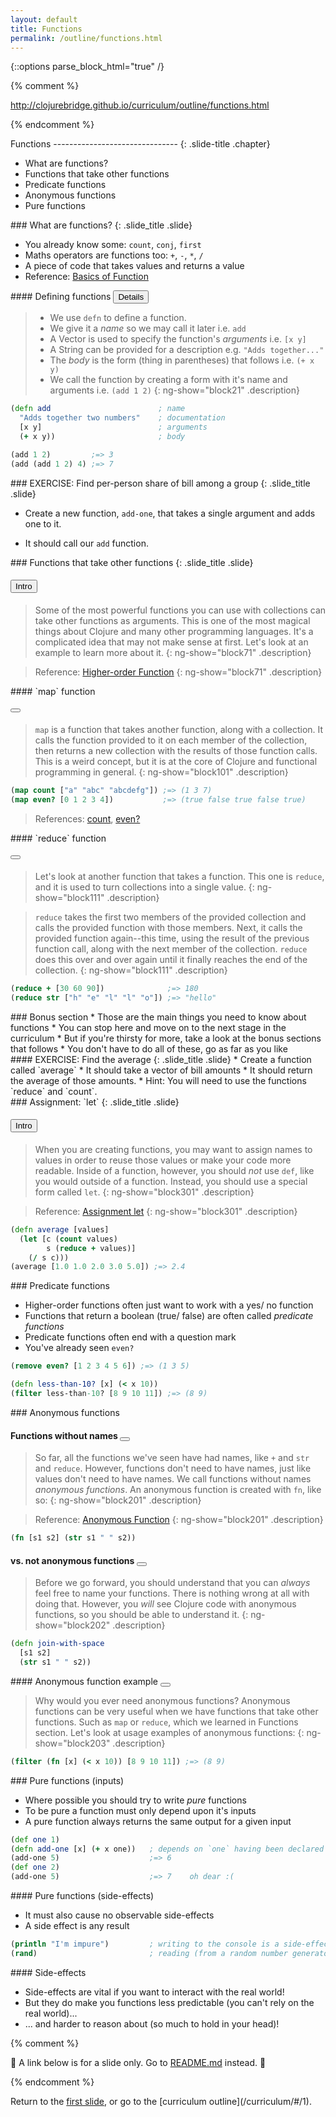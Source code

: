 ```yaml
---
layout: default
title: Functions
permalink: /outline/functions.html
---
```


{::options parse_block_html="true" /}

{% comment %}

http://clojurebridge.github.io/curriculum/outline/functions.html

{% endcomment %}

<section ng-controller="NarrativeController">
Functions
-------------------------------
{: .slide-title .chapter}

* What are functions?
* Functions that take other functions
* Predicate functions
* Anonymous functions
* Pure functions
</section>

<section ng-controller="NarrativeController">
### What are functions?
{: .slide_title .slide}

* You already know some: `count`, `conj`, `first`
* Maths operators are functions too: `+`, `-`, `*`, `/`
* A piece of code that takes values and returns a value
* Reference: [Basics of Function](http://clojurebridge.github.io/community-docs/docs/clojure/function-creation/)
</section>

<section ng-controller="NarrativeController">
#### Defining functions <button class="link" ng-model="block21" ng-click="block21=!block21">Details</button>

> * We use `defn` to define a function.
> * We give it a *name* so we may call it later i.e. `add`
> * A Vector is used to specify the function's *arguments* i.e. `[x y]`
> * A String can be provided for a description e.g. `"Adds together..."`
> * The *body* is the form (thing in parentheses) that follows i.e. `(+ x y)` 
> * We call the function by creating a form with it's name and arguments i.e. `(add 1 2)`
{: ng-show="block21" .description}

```clojure
(defn add                        ; name
  "Adds together two numbers"    ; documentation
  [x y]                          ; arguments
  (+ x y))                       ; body

(add 1 2)         ;=> 3 
(add (add 1 2) 4) ;=> 7
```
</section>


<section ng-controller="NarrativeController">
### EXERCISE: Find per-person share of bill among a group
{: .slide_title .slide}

* Create a new function, `add-one`, that takes a single argument
  and adds one to it.

* It should call our `add` function.
</section>

<section ng-controller="NarrativeController">
### Functions that take other functions
{: .slide_title .slide}

#### <button class="link" ng-model="block71" ng-click="block71=!block71">Intro</button>

> Some of the most powerful functions you can use with collections can
> take other functions as arguments.
> This is one of the most magical things about Clojure and many other programming languages.
> It's a complicated idea that may not make sense at first.
> Let's look at an example to learn more about it.
{: ng-show="block71" .description}

> Reference: [Higher-order Function](http://clojurebridge.github.io/community-docs/docs/clojure/higher-order-function/)
{: ng-show="block71" .description}
</section>

<section ng-controller="NarrativeController">
#### `map` function

#### <button class="link" ng-bind-html="details" ng-model="block101" ng-click="block101=!block101"></button>

> `map` is a function that takes another function, along with a
> collection. It calls the function provided to it on each member of
> the collection, then returns a new collection with the results of
> those function calls. This is a weird concept, but it is at the core
> of Clojure and functional programming in general.
{: ng-show="block101" .description}

```clojure
(map count ["a" "abc" "abcdefg"]) ;=> (1 3 7)
(map even? [0 1 2 3 4])           ;=> (true false true false true)
```

> References:
> [count](http://clojuredocs.org/clojure.core/count),
> [even?](http://clojuredocs.org/clojure.core/even_q)
</section>

<section ng-controller="NarrativeController">
#### `reduce` function

#### <button class="link" ng-bind-html="details" ng-model="block111" ng-click="block111=!block111"></button>

> Let's look at another function that takes a function. This one is
> `reduce`, and it is used to turn collections into a single value.
{: ng-show="block111" .description}

> `reduce` takes the first two members of the provided collection and
> calls the provided function with those members. Next, it calls the
> provided function again--this time, using the result of the previous
> function call, along with the next member of the collection.
> `reduce` does this over and over again until it finally reaches the
> end of the collection.
{: ng-show="block111" .description}

```clojure
(reduce + [30 60 90])              ;=> 180
(reduce str ["h" "e" "l" "l" "o"]) ;=> "hello"
```
</section>

<section ng-controller="NarrativeController">
### Bonus section
* Those are the main things you need to know about functions
* You can stop here and move on to the next stage in the curriculum
* But if you're thirsty for more, take a look at the bonus sections that follows
* You don't have to do all of these, go as far as you like
</section>


<section>
#### EXERCISE: Find the average
{: .slide_title .slide}
* Create a function called `average`
* It should take a vector of bill amounts
* It should return the average of those amounts.
* Hint: You will need to use the functions `reduce` and `count`.
</section>

<section ng-controller="NarrativeController">
### Assignment: `let`
{: .slide_title .slide}

#### <button class="link" ng-model="block301" ng-click="block301=!block301">Intro</button>

> When you are creating functions, you may want to assign names to
> values in order to reuse those values or make your code more
> readable. Inside of a function, however, you should _not_ use `def`,
> like you would outside of a function. Instead, you should use a
> special form called `let`.
{: ng-show="block301" .description}

> Reference: [Assignment let](http://clojurebridge.github.io/community-docs/docs/clojure/let/)
{: ng-show="block301" .description}
```clojure
(defn average [values]
  (let [c (count values)
        s (reduce + values)]
    (/ s c)))
(average [1.0 1.0 2.0 3.0 5.0]) ;=> 2.4
```
</section>


<section ng-controller="NarrativeController">
### Predicate functions

* Higher-order functions often just want to work with a yes/ no function
* Functions that return a boolean (true/ false) are often called *predicate functions*
* Predicate functions often end with a question mark
* You've already seen `even?`

```clojure
(remove even? [1 2 3 4 5 6]) ;=> (1 3 5)

(defn less-than-10? [x] (< x 10))
(filter less-than-10? [8 9 10 11]) ;=> (8 9)
```
</section>

<section ng-controller="NarrativeController">
### Anonymous functions

#### Functions without names <button class="link" ng-bind-html="details" ng-model="block201" ng-click="block201=!block201"></button>

> So far, all the functions we've seen have had names, like `+` and
> `str` and `reduce`. However, functions don't need to have names, just
> like values don't need to have names. We call functions without names
> *anonymous functions*.
> An anonymous function is created with `fn`, like so:
{: ng-show="block201" .description}

> Reference: [Anonymous Function](http://clojurebridge.github.io/community-docs/docs/clojure/anonymous-function/)
{: ng-show="block201" .description}


```clojure
(fn [s1 s2] (str s1 " " s2))
```

#### vs. not anonymous functions <button class="link" ng-bind-html="details" ng-model="block202" ng-click="block202=!block202"></button>

> Before we go forward, you should understand that you can _always_
> feel free to name your functions. There is nothing wrong at all with
> doing that. However, you _will_ see Clojure code with anonymous
> functions, so you should be able to understand it.
{: ng-show="block202" .description}

```clojure
(defn join-with-space
  [s1 s2]
  (str s1 " " s2))
```
</section>

<section ng-controller="NarrativeController">
#### Anonymous function example <button class="link" ng-bind-html="details" ng-model="block203" ng-click="block203=!block203"></button>

> Why would you ever need anonymous functions?
> Anonymous functions can be very useful
> when we have functions that take other functions.
> Such as `map` or `reduce`, which we learned in Functions section.
> Let's look at usage examples of anonymous functions:
{: ng-show="block203" .description}

```clojure
(filter (fn [x] (< x 10)) [8 9 10 11]) ;=> (8 9)
```
</section>

<section ng-controller="NarrativeController">
### Pure functions (inputs)

* Where possible you should try to write *pure* functions
* To be pure a function must only depend upon it's inputs
* A pure function always returns the same output for a given input

```clojure
(def one 1)
(defn add-one [x] (+ x one))   ; depends on `one` having been declared
(add-one 5)                    ;=> 6
(def one 2)
(add-one 5)                    ;=> 7    oh dear :(
```
</section>

<section ng-controller="NarrativeController">
#### Pure functions (side-effects)

* It must also cause no observable side-effects
* A side effect is any result 

```clojure
(println "I'm impure")         ; writing to the console is a side-effect
(rand)                         ; reading (from a random number generator) is too
```
</section>

<section ng-controller="NarrativeController">
#### Side-effects

* Side-effects are vital if you want to interact with the real world!
* But they do make you functions less predictable (you can't rely on the real world)...
* ... and harder to reason about (so much to hold in your head)!

</section>


{% comment %}

:star2: A link below is for a slide only. Go to [README.md](../README.md)
instead. :star2:

{% endcomment %}

<section>
Return to the <a href="javascript:;" onClick="Reveal.slide(1);">first slide</a>,
or go to the [curriculum outline](/curriculum/#/1).
</section>

